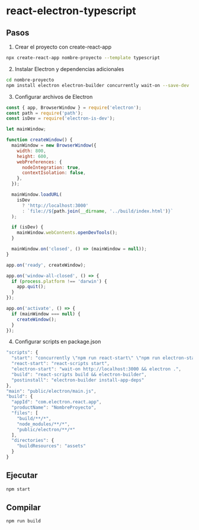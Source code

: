 # react-electron-typescript
## Pasos
1. Crear el proyecto con create-react-app
```bash
npx create-react-app nombre-proyecto --template typescript
```
2. Instalar Electron y dependencias adicionales
```bash
cd nombre-proyecto
npm install electron electron-builder concurrently wait-on --save-dev
```

3. Configurar archivos de Electron
```javascript
const { app, BrowserWindow } = require('electron');
const path = require('path');
const isDev = require('electron-is-dev');

let mainWindow;

function createWindow() {
  mainWindow = new BrowserWindow({
    width: 800,
    height: 600,
    webPreferences: {
      nodeIntegration: true,
      contextIsolation: false,
    },
  });

  mainWindow.loadURL(
    isDev
      ? 'http://localhost:3000'
      : `file://${path.join(__dirname, '../build/index.html')}`
  );

  if (isDev) {
    mainWindow.webContents.openDevTools();
  }

  mainWindow.on('closed', () => (mainWindow = null));
}

app.on('ready', createWindow);

app.on('window-all-closed', () => {
  if (process.platform !== 'darwin') {
    app.quit();
  }
});

app.on('activate', () => {
  if (mainWindow === null) {
    createWindow();
  }
});
```

4. Configurar scripts en package.json
```javascript
"scripts": {
  "start": "concurrently \"npm run react-start\" \"npm run electron-start\"",
  "react-start": "react-scripts start",
  "electron-start": "wait-on http://localhost:3000 && electron .",
  "build": "react-scripts build && electron-builder",
  "postinstall": "electron-builder install-app-deps"
},
"main": "public/electron/main.js",
"build": {
  "appId": "com.electron.react.app",
  "productName": "NombreProyecto",
  "files": [
    "build/**/*",
    "node_modules/**/*",
    "public/electron/**/*"
  ],
  "directories": {
    "buildResources": "assets"
  }
}
```

## Ejecutar
```bash
npm start
```

## Compilar 
```bash
npm run build
```